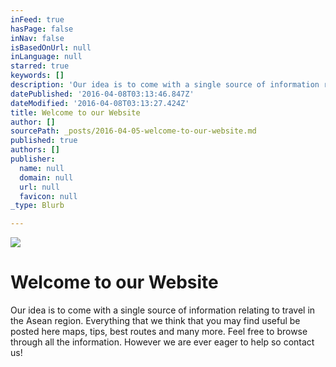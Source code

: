 ```yaml
---
inFeed: true
hasPage: false
inNav: false
isBasedOnUrl: null
inLanguage: null
starred: true
keywords: []
description: 'Our idea is to come with a single source of information relating to travel in the Asean region. Everything that we think that you may find useful be posted here maps, tips, best routes and many more. Feel free to browse through all the information. However we are ever eager to help so contact us!'
datePublished: '2016-04-08T03:13:46.847Z'
dateModified: '2016-04-08T03:13:27.424Z'
title: Welcome to our Website
author: []
sourcePath: _posts/2016-04-05-welcome-to-our-website.md
published: true
authors: []
publisher:
  name: null
  domain: null
  url: null
  favicon: null
_type: Blurb

---
```

![](https://the-grid-user-content.s3-us-west-2.amazonaws.com/d71135ff-2a0b-4cbe-9dc1-dd180cfb88da.jpg)

# Welcome to our Website

Our idea is to come with a single source of information relating to travel in the Asean region. Everything that we think that you may find useful be posted here maps, tips, best routes and many more. Feel free to browse through all the information. However we are ever eager to help so contact us!